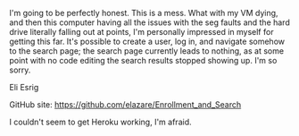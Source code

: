 I'm going to be perfectly honest.
This is a mess.
What with my VM dying, and then this computer having all the issues with the seg faults and the hard drive literally falling out at points, I'm personally impressed in myself for getting this far. 
It's possible to create a user, log in, and navigate somehow to the search page; the search page currently leads to nothing, as at some point with no code editing the search results stopped showing up. I'm so sorry.

Eli Esrig

GitHub site: https://github.com/elazare/Enrollment_and_Search

I couldn't seem to get Heroku working, I'm afraid. 